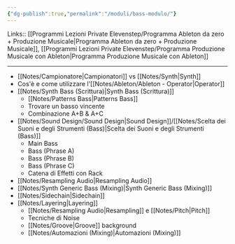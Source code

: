 ```yaml
---
{"dg-publish":true,"permalink":"/moduli/bass-modulo/"}
---
```


Links:: [[Programmi Lezioni Private Elevenstep/Programma Ableton da zero + Produzione Musicale\|Programma Ableton da zero + Produzione Musicale]], [[Programmi Lezioni Private Elevenstep/Programma Produzione Musicale con Ableton\|Programma Produzione Musicale con Ableton]]

---

- [[Notes/Campionatore\|Campionatori]] vs [[Notes/Synth\|Synth]]
- Cos'è e come utilizzare l'[[Notes/Ableton/Ableton - Operator\|Operator]]
- [[Notes/Synth Bass (Scrittura)\|Synth Bass (Scrittura)]]
	- [[Notes/Patterns Bass\|Patterns Bass]]
	- Trovare un basso vincente
	- Combinazione A+B & A+C
- [[Notes/Sound Design/Sound Design\|Sound Design]]/[[Notes/Scelta dei Suoni e degli Strumenti (Bass)\|Scelta dei Suoni e degli Strumenti (Bass)]]
	- Main Bass
	- Bass (Phrase A)
	- Bass (Phrase B)
	- Bass (Phrase C)
	- Catena di Effetti con Rack
- [[Notes/Resampling Audio\|Resampling Audio]]
- [[Notes/Synth Generic Bass (Mixing)\|Synth Generic Bass (Mixing)]]
- [[Notes/Sidechain\|Sidechain]]
- [[Notes/Layering\|Layering]]
	- [[Notes/Resampling Audio\|Resampling]] e [[Notes/Pitch\|Pitch]]
	- Tecniche di Noise
	- [[Notes/Groove\|Groove]] background
	- [[Notes/Automazioni (Mixing)\|Automazioni (Mixing)]]

